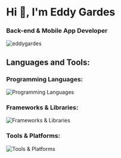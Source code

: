 <h1> Hi 👋, I'm Eddy Gardes</h1>
<h3>Back-end & Mobile App Developer</h3>
<p>
  <img src="https://komarev.com/ghpvc/?username=eddygardes&label=Profile%20views&color=0e75b6&style=flat" alt="eddygardes" />
</p>

<h2 align="left">Languages and Tools:</h2>

<h3 align="left">Programming Languages:</h3>
<p align="left">
  <img src="https://skillicons.dev/icons?i=c,cpp,js,ts,html,css,java,python,haskell" alt="Programming Languages" />
</p>

<h3 align="left">Frameworks & Libraries:</h3>
<p align="left">
  <img src="https://skillicons.dev/icons?i=angular,nestjs,nodejs,express" alt="Frameworks & Libraries" />
</p>

<h3 align="left">Tools & Platforms:</h3>
<p align="left">
  <img src="https://skillicons.dev/icons?i=androidstudio,docker,mongodb,git,linux,postman" alt="Tools & Platforms" />
</p>
